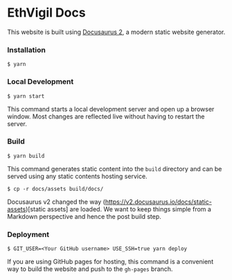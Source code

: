 # EthVigil Docs

This website is built using [Docusaurus 2](https://v2.docusaurus.io/), a modern static website generator.

### Installation

```
$ yarn
```

### Local Development

```
$ yarn start
```

This command starts a local development server and open up a browser window. Most changes are reflected live without having to restart the server.

### Build

```
$ yarn build
```

This command generates static content into the `build` directory and can be served using any static contents hosting service.

```
$ cp -r docs/assets build/docs/
```

Docusaurus v2 changed the way (https://v2.docusaurus.io/docs/static-assets)[static assets] are loaded. We want to keep things simple from a Markdown perspective and hence the post build step.

### Deployment

```
$ GIT_USER=<Your GitHub username> USE_SSH=true yarn deploy
```

If you are using GitHub pages for hosting, this command is a convenient way to build the website and push to the `gh-pages` branch.
